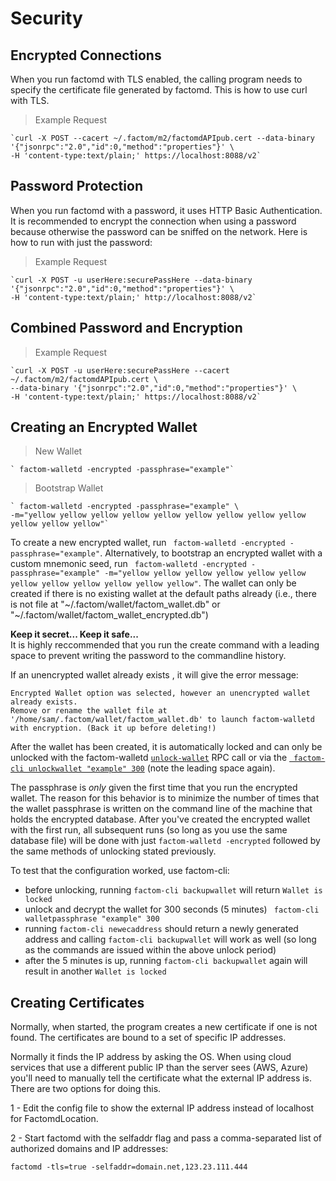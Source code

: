 # Security

## Encrypted Connections

When you run factomd with TLS enabled, the calling program needs to specify the certificate file generated by factomd. This is how to use curl with TLS.

>Example Request

```shell-doc
`curl -X POST --cacert ~/.factom/m2/factomdAPIpub.cert --data-binary '{"jsonrpc":"2.0","id":0,"method":"properties"}' \
-H 'content-type:text/plain;' https://localhost:8088/v2`
```

## Password Protection

When you run factomd with a password, it uses HTTP Basic Authentication. It is recommended to encrypt the connection when using a password because otherwise the password can be sniffed on the network. Here is how to run with just the password:

>Example Request

```shell-doc
`curl -X POST -u userHere:securePassHere --data-binary '{"jsonrpc":"2.0","id":0,"method":"properties"}' \
-H 'content-type:text/plain;' http://localhost:8088/v2`
```

## Combined Password and Encryption

>Example Request

```shell-doc
`curl -X POST -u userHere:securePassHere --cacert ~/.factom/m2/factomdAPIpub.cert \
--data-binary '{"jsonrpc":"2.0","id":0,"method":"properties"}' \
-H 'content-type:text/plain;' https://localhost:8088/v2`
```

## Creating an Encrypted Wallet

>New Wallet

```shell-doc
` factom-walletd -encrypted -passphrase="example"`
```

>Bootstrap Wallet

```shell-doc
` factom-walletd -encrypted -passphrase="example" \
-m="yellow yellow yellow yellow yellow yellow yellow yellow yellow yellow yellow yellow"`
```

To create a new encrypted wallet, run ` factom-walletd -encrypted -passphrase="example"`.  Alternatively, to bootstrap an encrypted wallet with a custom mnemonic seed, run ` factom-walletd -encrypted -passphrase="example" -m="yellow yellow yellow yellow yellow yellow yellow yellow yellow yellow yellow yellow"`.  The wallet can only be created if there is no existing wallet at the default paths already (i.e., there is not file at "~/.factom/wallet/factom_wallet.db" or "~/.factom/wallet/factom_wallet_encrypted.db")

<aside class="warning"><strong>Keep it secret... Keep it safe...</strong><br>
It is highly reccommended that you run the create command with a leading space to prevent writing the password to the commandline history.
</aside> 

If an unencrypted wallet already exists , it will give the error message:
```
Encrypted Wallet option was selected, however an unencrypted wallet already exists.
Remove or rename the wallet file at '/home/sam/.factom/wallet/factom_wallet.db' to launch factom-walletd with encryption. (Back it up before deleting!)
```

After the wallet has been created, it is automatically locked and can only be unlocked with the factom-walletd [`unlock-wallet`](#unlock-wallet) RPC call or via the [` factom-cli unlockwallet "example" 300`](../cli#unlockwallet) (note the leading space again).

The passphrase is *only* given the first time that you run the encrypted wallet. The reason for this behavior is to minimize the number of times that the wallet passphrase is written on the command line of the machine that holds the encrypted database. After you've created the encrypted wallet with the first run, all subsequent runs (so long as you use the same database file) will be done with just `factom-walletd -encrypted` followed by the same methods of unlocking stated previously.

To test that the configuration worked, use factom-cli:
- before unlocking, running `factom-cli backupwallet` will return `Wallet is locked`
- unlock and decrypt the wallet for 300 seconds (5 minutes) ` factom-cli walletpassphrase "example" 300`
- running `factom-cli newecaddress` should return a newly generated address and calling `factom-cli backupwallet` will work as well (so long as the commands are issued within the above unlock period)
- after the 5 minutes is up, running `factom-cli backupwallet` again will result in another `Wallet is locked`

## Creating Certificates

Normally, when started, the program creates a new certificate if one is not found. The certificates are bound to a set of specific IP addresses.

Normally it finds the IP address by asking the OS. When using cloud services that use a different public IP than the server sees (AWS, Azure) you'll need to manually tell the certificate what the external IP address is. There are two options for doing this.

1 - Edit the config file to show the external IP address instead of localhost for FactomdLocation.

2 - Start factomd with the selfaddr flag and pass a comma-separated list of authorized domains and IP addresses:

`factomd -tls=true -selfaddr=domain.net,123.23.111.444`